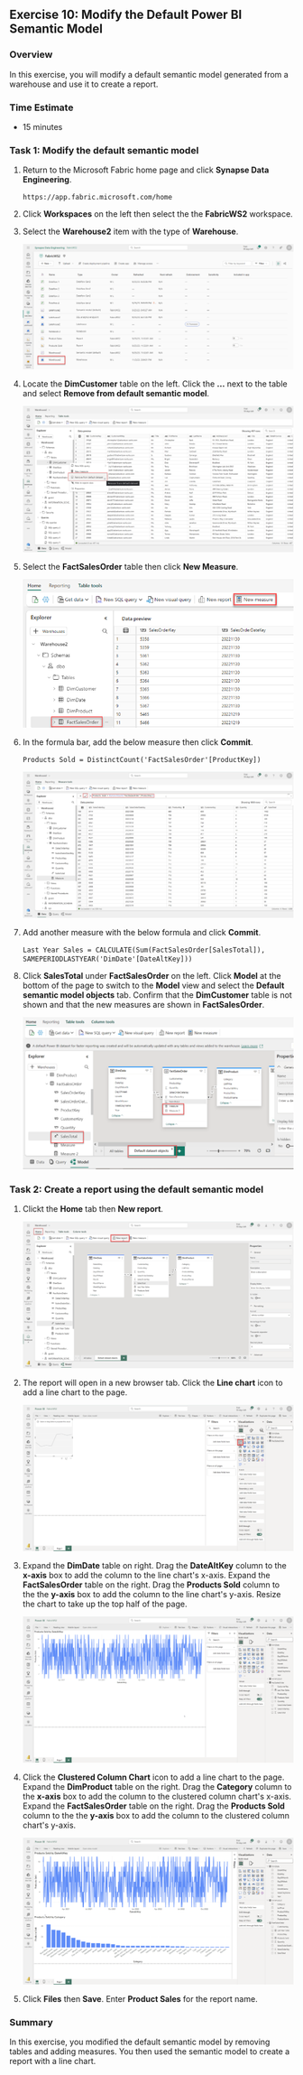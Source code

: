 ## Exercise 10: Modify the Default Power BI Semantic Model

### Overview

In this exercise, you will modify a default semantic model generated from a warehouse and use it to create a report.

### Time Estimate

- 15 minutes

### Task 1: Modify the default semantic model

1. Return to the Microsoft Fabric home page and click **Synapse Data Engineering**.

    ```
    https://app.fabric.microsoft.com/home
    ```

2. Click **Workspaces** on the left then select the the **FabricWS2** workspace.

3. Select the **Warehouse2** item with the type of **Warehouse**.

    ![](Exercise10Images/media/Lab11_Image1.png)

4. Locate the **DimCustomer** table on the left. Click the **...** next to the table and select **Remove from default semantic model**. 

    ![](Exercise10Images/media/Lab11_Image2.png)

5. Select the **FactSalesOrder** table then click **New Measure**. 

    ![](Exercise10Images/media/NewMeasure.png)

6. In the formula bar, add the below measure then click **Commit**.  

    ```
    Products Sold = DistinctCount('FactSalesOrder'[ProductKey])
    ```

    ![](Exercise10Images/media/Lab11_Image3.png)

7. Add another measure with the below formula and click **Commit**.  

    ```
    Last Year Sales = CALCULATE(Sum(FactSalesOrder[SalesTotal]), SAMEPERIODLASTYEAR('DimDate'[DateAltKey]))
    ```

8. Click **SalesTotal** under **FactSalesOrder** on the left. Click **Model** at the bottom of the page to switch to the **Model** view and select the **Default semantic model objects** tab. Confirm that the **DimCustomer** table is not shown and that the new measures are shown in **FactSalesOrder**. 

    ![](Exercise10Images/media/Lab11_Image5.png)

### Task 2: Create a report using the default semantic model

1. Clickt the **Home** tab then **New report**. 

    ![](Exercise10Images/media/Lab11_Image6.png)

2. The report will open in a new browser tab. Click the **Line chart** icon to add a line chart to the page.

    ![](Exercise10Images/media/Lab11_Image7.png)

3. Expand the **DimDate** table on right. Drag the **DateAltKey** column to the **x-axis** box to add the column to the line chart's x-axis. Expand the **FactSalesOrder** table on the right. Drag the **Products Sold** column to the the **y-axis** box to add the column to the line chart's y-axis. Resize the chart to take up the top half of the page. 

    ![](Exercise10Images/media/Lab11_Image8.png)

4. Click the **Clustered Column Chart** icon to add a line chart to the page. Expand the **DimProduct** table on the right. Drag the **Category** column to the **x-axis** box to add the column to the clustered column chart's x-axis. Expand the **FactSalesOrder** table on the right. Drag the **Products Sold** column to the the **y-axis** box to add the column to the clustered column chart's y-axis. 

    ![](Exercise10Images/media/Lab11_Image9.png)

5. Click **Files** then **Save**. Enter **Product Sales** for the report name. 

### Summary

In this exercise, you modified the default semantic model by removing tables and adding measures. You then used the semantic model to create a report with a line chart. 